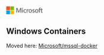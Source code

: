 ![](./media/solutions-microsoft-logo-small.png)
## Windows Containers

Moved here: [Microsoft/mssql-docker](https://github.com/Microsoft/mssql-docker/blob/master/windows/README.md)


